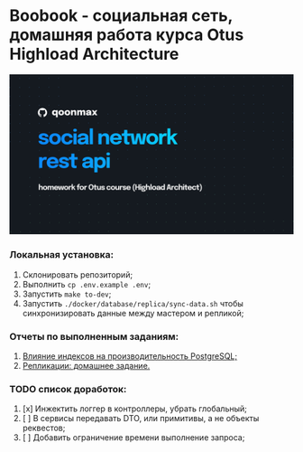# Boobook - социальная сеть, домашняя работа курса Otus Highload Architecture

![Image alt](https://github.com/qoonmax/boobook/blob/main/cover.jpg)

### Локальная установка:
1. Склонировать репозиторий;
2. Выполнить ``cp .env.example .env``;
3. Запустить ``make to-dev``;
4. Запустить ``./docker/database/replica/sync-data.sh`` 
чтобы синхронизировать данные между мастером и репликой;

### Отчеты по выполненным заданиям:
1. [Влияние индексов на производительность PostgreSQL;](/reports/index_impact/report.md)
2. [Репликации: домашнее задание.](/reports/replication/report.md)

### TODO список доработок:
1. [x] Инжектить логгер в контроллеры, убрать глобальный;
2. [ ] В сервисы передавать DTO, или примитивы, а не объекты реквестов;
3. [ ] Добавить ограничение времени выполнение запроса;